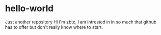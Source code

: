 # hello-world
Just another repository
Hi i'm zbtc, I am intrested in in so much that github has to offer but don't really know where to start.
